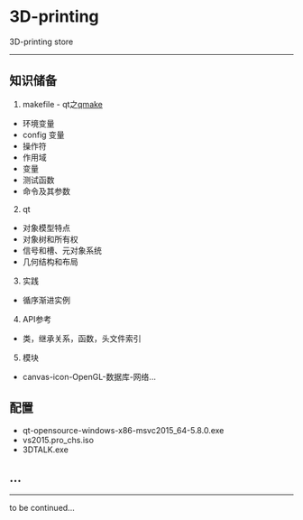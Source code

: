 # 3D-printing

3D-printing store

---

## 知识储备

1. makefile - qt之[qmake](http://www.kuqin.com/qtdocument/qmake-manual-5.html)
- 环境变量
- config 变量
- 操作符
- 作用域
- 变量
- 测试函数
- 命令及其参数

2. qt
- 对象模型特点
- 对象树和所有权
- 信号和槽、元对象系统
- 几何结构和布局

3. 实践
- 循序渐进实例

4. API参考
- 类，继承关系，函数，头文件索引

5. 模块
- canvas-icon-OpenGL-数据库-网络...

## 配置

- qt-opensource-windows-x86-msvc2015_64-5.8.0.exe
- vs2015.pro_chs.iso
- 3DTALK.exe

## ...




---

to be continued...

